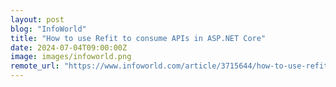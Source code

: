 ```yaml
---
layout: post
blog: "InfoWorld"
title: "How to use Refit to consume APIs in ASP.NET Core"
date: 2024-07-04T09:00:00Z
image: images/infoworld.png
remote_url: "https://www.infoworld.com/article/3715644/how-to-use-refit-to-consume-apis-in-asp-net-core.html#tk.rss_applicationdevelopment"
---
```

